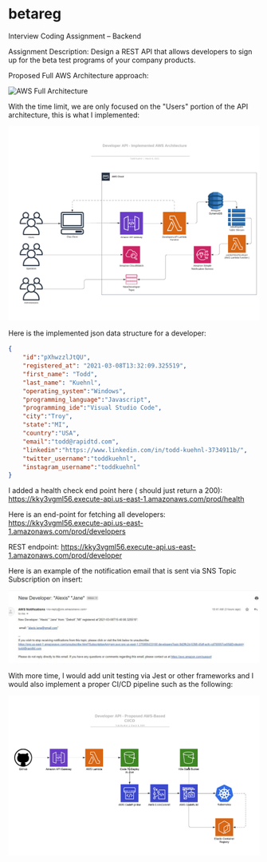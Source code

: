 # betareg

Interview Coding Assignment – Backend

Assignment Description: Design a REST API that allows developers to sign up for the beta test programs of your 
company products.

Proposed Full AWS Architecture approach:

![AWS Full Architecture](https://d2908q01vomqb2.cloudfront.net/ca3512f4dfa95a03169c5a670a4c91a19b3077b4/2019/10/11/main_architecture_diagram.png)

With the time limit, we are only focused on the "Users" portion of the API architecture, this is what I implemented:

![Implemented Architecture](https://github.com/tkuehnl/betareg/blob/main/images/implemented.png?raw=true)

Here is the implemented json data structure for a developer:
```json
{
	"id":"pXhwzzlJtQU",
	"registered_at": "2021-03-08T13:32:09.325519",
	"first_name": "Todd",
	"last_name": "Kuehnl",
	"operating_system":"Windows",
	"programming_language":"Javascript",
	"programming_ide":"Visual Studio Code",
	"city":"Troy",
	"state":"MI",
	"country":"USA",
	"email":"todd@rapidtd.com",
	"linkedin":"https://www.linkedin.com/in/todd-kuehnl-3734911b/",
	"twitter_username":"toddkuehnl",
	"instagram_username":"toddkuehnl"
}
```
I added a health check end point here ( should just return a 200):
https://kky3vgml56.execute-api.us-east-1.amazonaws.com/prod/health

Here is an end-point for fetching all developers:
https://kky3vgml56.execute-api.us-east-1.amazonaws.com/prod/developers

REST endpoint:
https://kky3vgml56.execute-api.us-east-1.amazonaws.com/prod/developer

Here is an example of the notification email that is sent via SNS Topic Subscription on insert:

![SNS Email](https://github.com/tkuehnl/betareg/blob/main/images/email_subscriber.JPG?raw=true)

With more time, I would add unit testing via Jest or other frameworks and I would also implement a proper CI/CD pipeline such as the following:

![Proposed AWS CI/CD](https://github.com/tkuehnl/betareg/blob/main/images/ci_cd.png?raw=true)